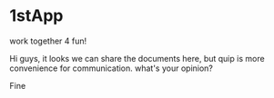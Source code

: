 # 1stApp
work together 4 fun!

Hi guys, it looks we can share the documents here, but quip is more convenience for communication.
what's your opinion?


Fine
